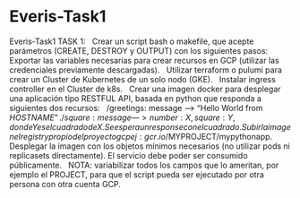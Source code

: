 # Everis-Task1
Everis-Task1
TASK 1:
 
Crear un script bash o makefile, que acepte parámetros (CREATE, DESTROY y OUTPUT) con los siguientes pasos:
 
Exportar las variables necesarias para crear recursos en GCP (utilizar las credenciales previamente descargadas).
 
Utilizar terraform o pulumi para crear un Cluster de Kubernetes de un solo nodo (GKE).
 
Instalar ingress controller en el Cluster de k8s.
 
Crear una imagen docker para desplegar una aplicación tipo RESTFUL API, basada en python que responda a siguientes dos recursos:
 
/greetings: message —> “Hello World from $HOSTNAME”.
/square: message —>  number: X, square: Y, donde Y es el cuadrado de X. Se espera un response con el cuadrado.
Subir la imagen el registry propio del proyecto gcp ej: gcr.io/$MYPROJECT/mypythonapp.
 
Desplegar la imagen con los objetos mínimos necesarios (no utilizar pods ni replicasets directamente).
El servicio debe poder ser consumido públicamente.
 
NOTA: variabilizar todos los campos que lo ameritan, por ejemplo el PROJECT, para que el script pueda ser ejecutado por otra persona con otra cuenta GCP.
